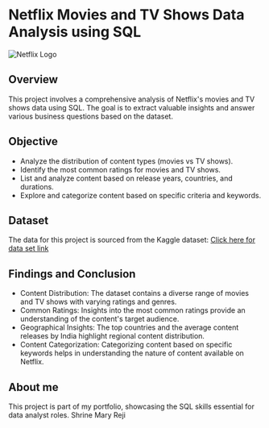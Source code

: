 # Netflix Movies and TV Shows Data Analysis using SQL
![Netflix Logo](https://github.com/shrinemary/netflix_sql_1/blob/b68c15257f514c6647b0e36938f91e46e8be0f4e/netflix-logo-movies-tv-shows.avif)
## Overview
This project involves a comprehensive analysis of Netflix's movies and TV shows data using SQL. The goal is to extract valuable insights and answer various business questions based on the dataset. 
## Objective
- Analyze the distribution of content types (movies vs TV shows).
- Identify the most common ratings for movies and TV shows.
- List and analyze content based on release years, countries, and durations.
- Explore and categorize content based on specific criteria and keywords.
## Dataset
The data for this project is sourced from the Kaggle dataset:
[Click here for data set link](https://www.kaggle.com/datasets/shivamb/netflix-shows?resource=download)
## Findings and Conclusion
- Content Distribution: The dataset contains a diverse range of movies and TV shows with varying ratings and genres.
- Common Ratings: Insights into the most common ratings provide an understanding of the content's target audience.
- Geographical Insights: The top countries and the average content releases by India highlight regional content distribution.
- Content Categorization: Categorizing content based on specific keywords helps in understanding the nature of content available on Netflix.
## About me 
This project is part of my portfolio, showcasing the SQL skills essential for data analyst roles. 
Shrine Mary Reji
